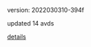 version: 2022030310-394f

updated 14 avds

[details](https://github.com/0x74f917491bfa7ebfa379/ali_avd_db/blob/master/change_log/2022/03/03/10/394f.txt)